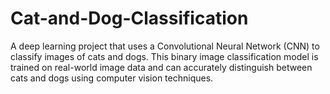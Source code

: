 # Cat-and-Dog-Classification
A deep learning project that uses a Convolutional Neural Network (CNN) to classify images of cats and dogs. This binary image classification model is trained on real-world image data and can accurately distinguish between cats and dogs using computer vision techniques.

